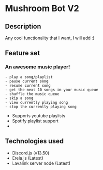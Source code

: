 # Mushroom Bot V2

## Description
Any cool functionality that I want, I will add :)

## Feature set
### An awesome music player!
    - play a song/playlist
    - pause current song
    - resume current song
    - get the next 10 songs in your music queue
    - shuffle the music queue
    - skip a song
    - view currently playing song
    - stop the currently playing song
- Supports youtube playlists 
- Spotify playlist support
- 
## Technologies used
- Discord.js (v13.50)
- Erela.js (Latest)
- Lavalink server node (Latest)

